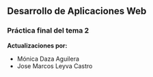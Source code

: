 ## Desarrollo de Aplicaciones Web
### Práctica final del tema 2
**Actualizaciones por:**
- Mónica Daza Aguilera
- Jose Marcos Leyva Castro